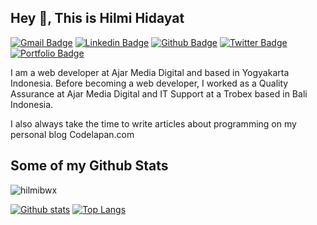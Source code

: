 ## Hey 👋, This is Hilmi Hidayat
[![Gmail Badge](https://img.shields.io/badge/-hilmihidayat175@gmail.com-c14438?style=flat&logo=Gmail&logoColor=white&link=mailto:hilmihidayat175@gmail.com)](mailto:hilmihidayat175@gmail.com) 
[![Linkedin Badge](https://img.shields.io/badge/-hilmihidayat-0072b1?style=flat&logo=Linkedin&logoColor=white&link=https://www.linkedin.com/in/hilmihidayat/)](https://www.linkedin.com/in/hilmihidayat/) [![Github Badge](https://img.shields.io/badge/-hilmibwx-grey?style=flat&logo=github&logoColor=white&link=https://github.com/hilmibwx/)](https://www.github.com/hilmibwx/) [![Twitter Badge](https://img.shields.io/badge/-hilmihidyt-00acee?style=flat&logo=twitter&logoColor=white&link=https://twitter.com/hilmihidyt/)](https://www.twitter.com/hilmihidyt/) [![Portfolio Badge](https://img.shields.io/badge/portfolio-web-blue?style=flat&link=https://devinito.com/)](https://codelapan.com/) <p align='left'>I am a web developer at Ajar Media Digital and based in Yogyakarta Indonesia. Before becoming a web developer, I worked as a Quality Assurance at Ajar Media Digital and IT Support at a Trobex based in Bali Indonesia.

I also always take the time to write articles about programming on my personal blog Codelapan.com</p>
## Some of my Github Stats
<p align=left> <img src=https://komarev.com/ghpvc/?username=hilmibwx alt=hilmibwx /> </p>

[![Github stats](https://github-readme-stats.vercel.app/api?username=hilmibwx&show_icons=true&include_all_commits=true)](https://github.com/hilmibwx/github-readme-stats)
[![Top Langs](https://github-readme-stats.vercel.app/api/top-langs/?username=hilmibwx&layout=compact)](https://github.com/hilmibwx/github-readme-stats)
